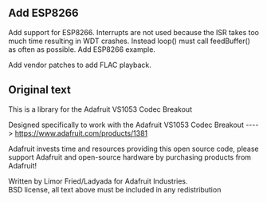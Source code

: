 ## Add ESP8266

Add support for ESP8266. Interrupts are not used because the ISR takes too much
time resulting in WDT crashes. Instead loop() must call feedBuffer() as often
as possible. Add ESP8266 example.

Add vendor patches to add FLAC playback.

## Original text
  This is a library for the Adafruit VS1053 Codec Breakout

  Designed specifically to work with the Adafruit VS1053 Codec Breakout 
  ----> https://www.adafruit.com/products/1381

  Adafruit invests time and resources providing this open source code, 
  please support Adafruit and open-source hardware by purchasing 
  products from Adafruit!

  Written by Limor Fried/Ladyada for Adafruit Industries.  
  BSD license, all text above must be included in any redistribution
